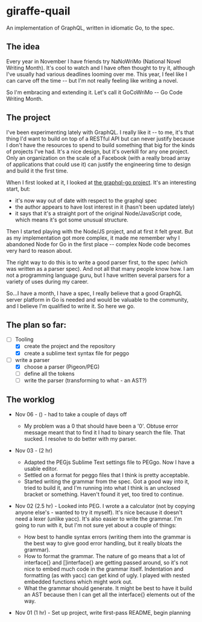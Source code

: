 # giraffe-quail
An implementation of GraphQL, written in idiomatic Go, to the spec.

## The idea
Every year in November I have friends try NaNoWriMo (National Novel Writing Month). It's cool to watch and I have often thought to try it, although I've usually had various deadlines looming over me. This year, I feel like I can carve off the time -- but I'm not really feeling like writing a novel.

So I'm embracing and extending it. Let's call it GoCoWriMo -- Go Code Writing Month.

## The project
I've been experimenting lately with GraphQL. I really like it -- to me, it's that thing I'd want to build on top of a RESTful API but can never justify because I don't have the resources to spend to build something that big for the kinds of projects I've had. It's a nice design, but it's overkill for any one project. Only an organization on the scale of a Facebook (with a really broad array of applications that could use it) can justify the engineering time to design and build it the first time.

When I first looked at it, I looked at [the graphql-go project](https://github.com/graphql-go/graphql). It's an interesting start, but:

* it's now way out of date with respect to the graphql spec
* the author appears to have lost interest in it (hasn't been updated lately)
* it says that it's a straight port of the original Node/JavaScript code, which means it's got some unusual structure.

Then I started playing with the Node/JS project, and at first it felt great. But as my implementation got more complex, it made me remember why I abandoned Node for Go in the first place -- complex Node code becomes very hard to reason about.

The right way to do this is to write a good parser first, to the spec (which was written as a parser spec). And not all that many people know how. I am not a programming language guru, but I have written several parsers for a variety of uses during my career.

So...I have a month, I have a spec, I really believe that a good GraphQL server platform in Go is needed and would be valuable to the community, and I believe I'm qualified to write it. So here we go.

## The plan so far:

- [ ] Tooling
    - [x] create the project and the repository
    - [x] create a sublime text syntax file for peggo
- [ ] write a parser
    - [x] choose a parser (Pigeon/PEG)
    - [ ] define all the tokens
    - [ ] write the parser (transforming to what - an AST?)

## The worklog

* Nov 06 - () - had to take a couple of days off
    * My problem was a 0 that should have been a '0'. Obtuse error message meant that to find it I had to binary search the file. That sucked. I resolve to do better with my parser.

* Nov 03 - (2 hr)
    * Adapted the PEGjs Sublime Text settings file to PEGgo. Now I have a usable editor.
    * Settled on a format for peggo files that I think is pretty acceptable.
    * Started writing the grammar from the spec. Got a good way into it, tried to build it, and I'm running into what I think is an unclosed bracket or something. Haven't found it yet, too tired to continue.

* Nov 02 (2.5 hr) - Looked into PEG. I wrote a a calculator (not by copying anyone else's - wanted to try it myself). It's nice because it doesn't need a lexer (unlike yacc). It's also easier to write the grammar. I'm going to run with it, but I'm not sure yet about a couple of things:
    * How best to handle syntax errors (writing them into the grammar is the best way to give good error handling, but it really bloats the grammar).
    * How to format the grammar. The nature of go means that a lot of interface{} and []interface{} are getting passed around, so it's not nice to embed much code in the grammar itself. Indentation and formatting (as with yacc) can get kind of ugly. I played with nested embedded functions which might work out.
    * What the grammar should generate. It might be best to have it build an AST because then I can get all the interface{} elements out of the way.

* Nov 01 (1 hr) - Set up project, write first-pass README, begin planning
